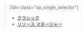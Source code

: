 > [!div class="op_single_selector"]
> * [クラシック](../articles/virtual-machines/virtual-machines-linux-classic-troubleshoot-deployment-new-vm.md)
> * [リソース マネージャー](../articles/virtual-machines/virtual-machines-linux-troubleshoot-deployment-new-vm.md)
> 
> 


